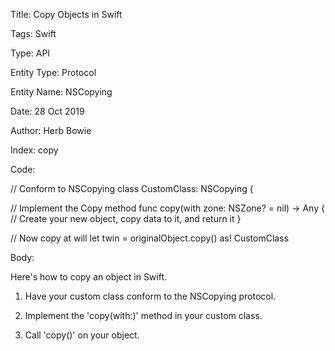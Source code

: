 Title:  Copy Objects in Swift

Tags:   Swift

Type:   API

Entity Type: Protocol

Entity Name: NSCopying

Date:   28 Oct 2019

Author: Herb Bowie

Index:  copy

Code: 

// Conform to NSCopying
class CustomClass: NSCopying {

// Implement the Copy method
func copy(with zone: NSZone? = nil) -> Any {
    // Create your new object, copy data to it, and return it
}

// Now copy at will
let twin = originalObject.copy() as! CustomClass

Body: 

Here's how to copy an object in Swift. 

1. Have your custom class conform to the NSCopying protocol. 

2. Implement the 'copy(with:)' method in your custom class. 

3. Call 'copy()' on your object. 
